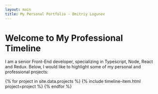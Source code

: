 ```yaml
---
layout: main
title: My Personal Portfolio - Dmitriy Logunov
---
```


# Welcome to My Professional Timeline

I am a senior Front-End developer, specializing in Typescript, Node, React and Redux. Below, I would like to highlight some of my personal and professional projects:

<section class="timeline">
  {% for project in site.data.projects %}
    {% include timeline-item.html project=project %}
  {% endfor %}
</section>
